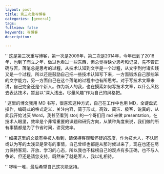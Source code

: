 ```yaml
---
layout: post
title: 第三次重写博客
categories: [general]
tags:
fullview: false
keywords: 写博客
description:

---
```





''  这是第三次重写博客，第一次是2009年，第二次是2014年，今年已到了2018年，也到了而立之年，做过也看过一些东西，但总觉得缺少思考和记录，先不管正确与否，落笔总是思考的过程，从技术认知到文字是一个过程，从文字到付诸实践又是一个过程，所以还是鼓励自己把一些技术认知写下来，一方面锻炼自己那拙笨的文字能力，另一方面自己在这个落笔的过程中也有所思考。对于写技术文章来讲，自己完全还是个新人。作为新人的我，也在摸索如何写技术文章，以什么风格去表达技术，暂且以“深入浅出，尽量风趣”作为自己的风格把。

’  这里的博文我用 MD 书写，很喜欢这种方式，自己在工作中也用 MD，全键盘式操作，编码式的格式定义，关注内容，简于形式，高效、简洁、极客，说真的，从此我开始讨厌 Word，我甚至看到 storj 的一个哥们用 md 来做 presentation，在技术人眼里，效率是个非常重要的课题和研究方向，从某种角度来说，我们做的所有事情都是为了节省时间，讲究效率。

''  如果这里的文章有幸被人看到，请保持客观和怀疑的态度，作为技术人，不认同或认为写的太浅显是常有的事情，自己曾经也都是从那时候过来了，现在也还在尽力保持客观、开放、学习的心态，所以我也不标榜自己的观点有多正确，也不与人争论，但还是请您支持，既然来了就是客人，我以礼相待。

''  啰嗦一堆，最后希望自己这次能坚持。
